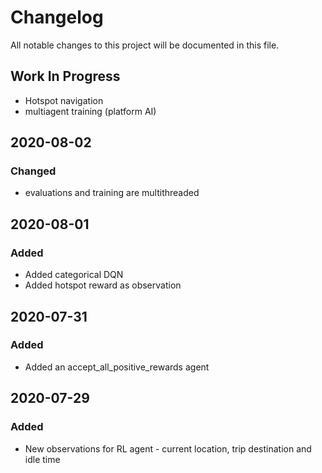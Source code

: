# Changelog
All notable changes to this project will be documented in this file.

## Work In Progress
- Hotspot navigation
- multiagent training (platform AI)

##  2020-08-02
### Changed
- evaluations and training are multithreaded

##  2020-08-01
### Added
- Added categorical DQN
- Added hotspot reward as observation

##  2020-07-31
### Added
- Added an accept_all_positive_rewards agent

##  2020-07-29
### Added
- New observations for RL agent - current location, trip destination and idle time



